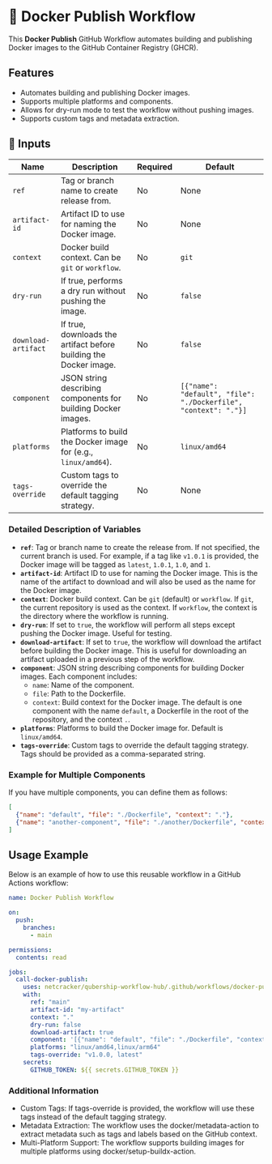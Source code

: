 # 🚀 Docker Publish Workflow

This **Docker Publish** GitHub Workflow automates building and publishing Docker images to the GitHub Container Registry (GHCR).

## Features

- Automates building and publishing Docker images.
- Supports multiple platforms and components.
- Allows for dry-run mode to test the workflow without pushing images.
- Supports custom tags and metadata extraction.

## 📌 Inputs

| Name               | Description                                                                 | Required | Default |
| ------------------ | --------------------------------------------------------------------------- | -------- | ------- |
| `ref`              | Tag or branch name to create release from.                                 | No       | None    |
| `artifact-id`      | Artifact ID to use for naming the Docker image.                            | No       | None    |
| `context`          | Docker build context. Can be `git` or `workflow`.                          | No       | `git`   |
| `dry-run`          | If true, performs a dry run without pushing the image.                     | No       | `false` |
| `download-artifact`| If true, downloads the artifact before building the Docker image.           | No       | `false` |
| `component`        | JSON string describing components for building Docker images.              | No       | `[{"name": "default", "file": "./Dockerfile", "context": "."}]` |
| `platforms`        | Platforms to build the Docker image for (e.g., `linux/amd64`).             | No       | `linux/amd64` |
| `tags-override`    | Custom tags to override the default tagging strategy.                      | No       | None    |

### Detailed Description of Variables

- **`ref`**: Tag or branch name to create the release from. If not specified, the current branch is used. For example, if a tag like `v1.0.1` is provided, the Docker image will be tagged as `latest`, `1.0.1`, `1.0`, and `1`.
- **`artifact-id`**: Artifact ID to use for naming the Docker image. This is the name of the artifact to download and will also be used as the name for the Docker image.
- **`context`**: Docker build context. Can be `git` (default) or `workflow`. If `git`, the current repository is used as the context. If `workflow`, the context is the directory where the workflow is running.
- **`dry-run`**: If set to `true`, the workflow will perform all steps except pushing the Docker image. Useful for testing.
- **`download-artifact`**: If set to `true`, the workflow will download the artifact before building the Docker image. This is useful for downloading an artifact uploaded in a previous step of the workflow.
- **`component`**: JSON string describing components for building Docker images. Each component includes:
  - `name`: Name of the component.
  - `file`: Path to the Dockerfile.
  - `context`: Build context for the Docker image.
  The default is one component with the name `default`, a Dockerfile in the root of the repository, and the context `.`.
- **`platforms`**: Platforms to build the Docker image for. Default is `linux/amd64`.
- **`tags-override`**: Custom tags to override the default tagging strategy. Tags should be provided as a comma-separated string.

### Example for Multiple Components

If you have multiple components, you can define them as follows:

```json
[
  {"name": "default", "file": "./Dockerfile", "context": "."},
  {"name": "another-component", "file": "./another/Dockerfile", "context": "./another"}
]
```

## Usage Example

Below is an example of how to use this reusable workflow in a GitHub Actions workflow:

```yaml
name: Docker Publish Workflow

on:
  push:
    branches:
      - main

permissions:
  contents: read

jobs:
  call-docker-publish:
    uses: netcracker/qubership-workflow-hub/.github/workflows/docker-publish.yml@main
    with:
      ref: "main"
      artifact-id: "my-artifact"
      context: "."
      dry-run: false
      download-artifact: true
      component: '[{"name": "default", "file": "./Dockerfile", "context": "."}]'
      platforms: "linux/amd64,linux/arm64"
      tags-override: "v1.0.0, latest"
    secrets:
      GITHUB_TOKEN: ${{ secrets.GITHUB_TOKEN }}
```

### Additional Information
- Custom Tags: If tags-override is provided, the workflow will use these tags instead of the default tagging strategy.
- Metadata Extraction: The workflow uses the docker/metadata-action to extract metadata such as tags and labels based on the GitHub context.
- Multi-Platform Support: The workflow supports building images for multiple platforms using docker/setup-buildx-action.